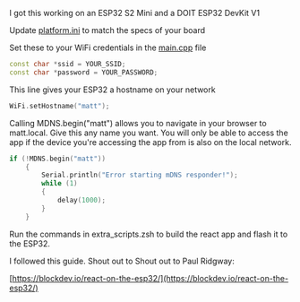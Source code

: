 

I got this working on an ESP32 S2 Mini and a DOIT ESP32 DevKit V1

Update [platform.ini](platformio.ini) to match the specs of your board

Set these to your WiFi credentials in the [main.cpp](src/main.cpp) file
```cpp
const char *ssid = YOUR_SSID;
const char *password = YOUR_PASSWORD;
```

This line gives your ESP32 a hostname on your network
```cpp
WiFi.setHostname("matt");
```

Calling MDNS.begin("matt") allows you to navigate in your browser to matt.local.  Give this any name you want.  You will only be able to access the app if the device you're accessing the app from is also on the local network.
```cpp
if (!MDNS.begin("matt"))
    {
        Serial.println("Error starting mDNS responder!");
        while (1)
        {
            delay(1000);
        }
    }
```

Run the commands in extra_scripts.zsh to build the react app and flash it to the ESP32.  

I followed this guide. Shout out to Shout out to Paul Ridgway:

[https://blockdev.io/react-on-the-esp32/](https://blockdev.io/react-on-the-esp32/)